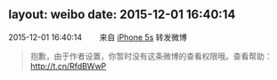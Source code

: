 layout: weibo
date: 2015-12-01 16:40:14
---
<meta name="referrer" content="no-referrer" />

2015-12-01 16:40:14  &nbsp;&nbsp;&nbsp;&nbsp;&nbsp;&nbsp; 来自 <a href="sinaweibo://customweibosource" rel="nofollow">iPhone 5s</a>
转发微博
>  抱歉，由于作者设置，你暂时没有这条微博的查看权限哦。查看帮助：http://t.cn/RfdBWwP ​​​
